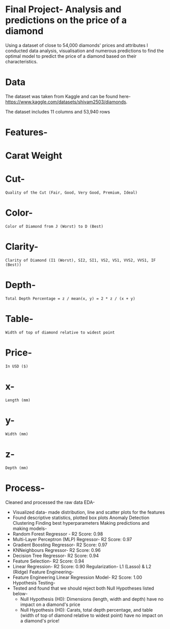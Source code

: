 # Final Project- Analysis and predictions on the price of a diamond 

Using a dataset of close to 54,000 diamonds' prices and attributes I conducted data analysis, visualisation and numerous predictions to find the optimal model to predict the price of a diamond based on their characteristics. 

#  Data 

The dataset was taken from  Kaggle and can be found here- https://www.kaggle.com/datasets/shivam2503/diamonds. 

The dataset includes 11 columns and 53,940 rows

# Features-
  # Carat Weight 
  # Cut- 
    Quality of the Cut (Fair, Good, Very Good, Premium, Ideal)
  # Color- 
    Color of Diamond from J (Worst) to D (Best)
  # Clarity- 
    Clarity of Diamond (I1 (Worst), SI2, SI1, VS2, VS1, VVS2, VVS1, IF (Best))
  # Depth- 
    Total Depth Percentage = z / mean(x, y) = 2 * z / (x + y) 
  # Table- 
    Width of top of diamond relative to widest point 
  # Price-
    In USD ($)
  # x- 
    Length (mm) 
  # y- 
    Width (mm)
  # z- 
    Depth (mm)
    
  
# Process- 

Cleaned and processed the raw data
EDA-
  - Visualized data- made distribution, line and scatter plots for the features
  - Found descriptive statistics, plotted box plots
Anomaly Detection
Clustering
Finding best hyperparameters
Making predictions and making models-
  - Random Forest Regressor - R2 Score: 0.98
  - Multi-Layer Perceptron (MLP) Regressor- R2 Score: 0.97
  - Gradient Boosting Regressor- R2 Score: 0.97
  - KNNeighbours Regressor- R2 Score: 0.96 
  - Decision Tree Regressor- R2 Score: 0.94
  - Feature Selection- R2 Score: 0.94
  - Linear Regression- R2 Score: 0.90
Regularization- L1 (Lasso) & L2 (Ridge)
Feature Engineering-
  - Feature Engineering Linear Regression Model- R2 Score: 1.00 
Hypothesis Testing- 
  - Tested and found that we should reject both Null Hypotheses listed below- 
    - Null Hypothesis (H0): Dimensions (length, width and depth) have no impact on a diamond's price
    - Null Hypothesis (H0): Carats, total depth percentage, and table (width of top of diamond relative to widest point) have no impact on a diamond's    price!




 

